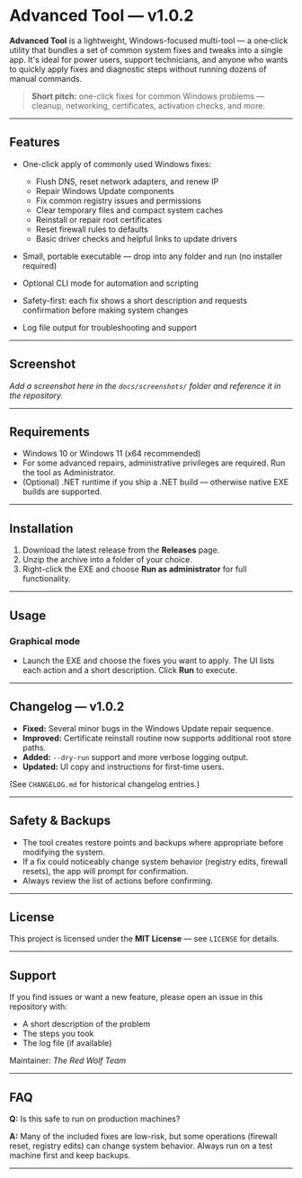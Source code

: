 # Advanced Tool — v1.0.2

**Advanced Tool** is a lightweight, Windows-focused multi-tool — a one‑click utility that bundles a set of common system fixes and tweaks into a single app. It's ideal for power users, support technicians, and anyone who wants to quickly apply fixes and diagnostic steps without running dozens of manual commands.

> **Short pitch:** one-click fixes for common Windows problems — cleanup, networking, certificates, activation checks, and more.

---

## Features

* One-click apply of commonly used Windows fixes:

  * Flush DNS, reset network adapters, and renew IP
  * Repair Windows Update components
  * Fix common registry issues and permissions
  * Clear temporary files and compact system caches
  * Reinstall or repair root certificates
  * Reset firewall rules to defaults
  * Basic driver checks and helpful links to update drivers
* Small, portable executable — drop into any folder and run (no installer required)
* Optional CLI mode for automation and scripting
* Safety-first: each fix shows a short description and requests confirmation before making system changes
* Log file output for troubleshooting and support

---

## Screenshot

*Add a screenshot here in the `docs/screenshots/` folder and reference it in the repository.*

---

## Requirements

* Windows 10 or Windows 11 (x64 recommended)
* For some advanced repairs, administrative privileges are required. Run the tool as Administrator.
* (Optional) .NET runtime if you ship a .NET build — otherwise native EXE builds are supported.

---

## Installation

1. Download the latest release from the **Releases** page.
2. Unzip the archive into a folder of your choice.
3. Right-click the EXE and choose **Run as administrator** for full functionality.

---

## Usage

### Graphical mode

* Launch the EXE and choose the fixes you want to apply. The UI lists each action and a short description. Click **Run** to execute.


---

## Changelog — v1.0.2

* **Fixed:** Several minor bugs in the Windows Update repair sequence.
* **Improved:** Certificate reinstall routine now supports additional root store paths.
* **Added:** `--dry-run` support and more verbose logging output.
* **Updated:** UI copy and instructions for first-time users.

(See `CHANGELOG.md` for historical changelog entries.)

---

## Safety & Backups

* The tool creates restore points and backups where appropriate before modifying the system.
* If a fix could noticeably change system behavior (registry edits, firewall resets), the app will prompt for confirmation.
* Always review the list of actions before confirming.
---

## License

This project is licensed under the **MIT License** — see `LICENSE` for details.

---

## Support

If you find issues or want a new feature, please open an issue in this repository with:

* A short description of the problem
* The steps you took
* The log file (if available)

Maintainer: *The Red Wolf Team*

---

## FAQ

**Q:** Is this safe to run on production machines?

**A:** Many of the included fixes are low-risk, but some operations (firewall reset, registry edits) can change system behavior. Always run on a test machine first and keep backups.

---
